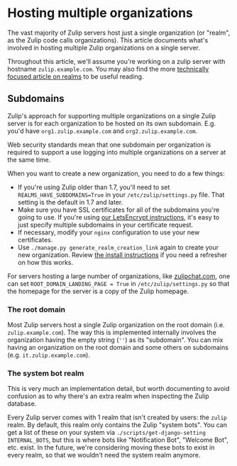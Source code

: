# Hosting multiple organizations

The vast majority of Zulip servers host just a single organization (or
"realm", as the Zulip code calls organizations).  This article
documents what's involved in hosting multiple Zulip organizations on a
single server.

Throughout this article, we'll assume you're working on a zulip server
with hostname `zulip.example.com`.  You may also find the more
[technically focused article on realms](realms.html) to be useful
reading.

## Subdomains

Zulip's approach for supporting multiple organizations on a single
Zulip server is for each organization to be hosted on its own
subdomain.  E.g. you'd have `org1.zulip.example.com` and
`org2.zulip.example.com`.

Web security standards mean that one subdomain per organization is
required to support a use logging into multiple organizations on a
server at the same time.

When you want to create a new organization, you need to do a few
things:

* If you're using Zulip older than 1.7, you'll need to set
  `REALMS_HAVE_SUBDOMAINS=True` in your `/etc/zulip/settings.py`
  file.  That setting is the default in 1.7 and later.
* Make sure you have SSL certificates for all of the subdomains you're
  going to use.  If you're using
  [our LetsEncrypt instructions](ssl-certificates.html), it's easy to
  just specify multiple subdomains in your certificate request.
* If necessary, modify your `nginx` configuration to use your new
  certificates.
* Use `./manage.py generate_realm_creation_link` again to create your
  new organization.  Review
  [the install instructions](prod-install.html) if you need a
  refresher on how this works.

For servers hosting a large number of organizations, like
[zulipchat.com](https://zulipchat.com), one can set
`ROOT_DOMAIN_LANDING_PAGE = True` in `/etc/zulip/settings.py` so that
the homepage for the server is a copy of the Zulip homepage.

### The root domain

Most Zulip servers host a single Zulip organization on the root domain
(i.e. `zulip.example.com`).  The way this is implemented internally
involves the organization having the empty string (`''`) as its
"subdomain".  You can mix having an organization on the root domain
and some others on subdomains (e.g. `it.zulip.example.com`).

### The system bot realm

This is very much an implementation detail, but worth documenting to
avoid confusion as to why there's an extra realm when inspecting the
Zulip database.

Every Zulip server comes with 1 realm that isn't created by users: the
`zulip` realm.  By default, this realm only contains the Zulip "system
bots".  You can get a list of these on your system via
`./scripts/get-django-setting INTERNAL_BOTS`, but this is where bots
like "Notification Bot", "Welcome Bot", etc. exist.  In the future,
we're considering moving these bots to exist in every realm, so that
we wouldn't need the system realm anymore.
